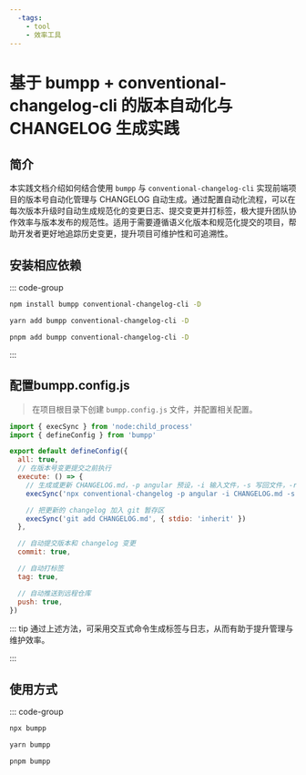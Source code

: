 ```yaml
---
  -tags:
    - tool
    - 效率工具
---
```


# 基于 bumpp + conventional-changelog-cli 的版本自动化与 CHANGELOG 生成实践

## 简介
本实践文档介绍如何结合使用 `bumpp` 与 `conventional-changelog-cli` 实现前端项目的版本号自动化管理与 CHANGELOG 自动生成。通过配置自动化流程，可以在每次版本升级时自动生成规范化的变更日志、提交变更并打标签，极大提升团队协作效率与版本发布的规范性。适用于需要遵循语义化版本和规范化提交的项目，帮助开发者更好地追踪历史变更，提升项目可维护性和可追溯性。


## 安装相应依赖

::: code-group

```bash [npm]
npm install bumpp conventional-changelog-cli -D
```

```bash [yarn]
yarn add bumpp conventional-changelog-cli -D
```

```bash [pnpm]
pnpm add bumpp conventional-changelog-cli -D
```

:::

## 配置bumpp.config.js

> 在项目根目录下创建 `bumpp.config.js` 文件，并配置相关配置。

```javascript
import { execSync } from 'node:child_process'
import { defineConfig } from 'bumpp'

export default defineConfig({
  all: true,
  // 在版本号变更提交之前执行
  execute: () => {
    // 生成或更新 CHANGELOG.md，-p angular 预设，-i 输入文件，-s 写回文件，-r 0 从头开始生成
    execSync('npx conventional-changelog -p angular -i CHANGELOG.md -s -r 0', { stdio: 'inherit' })

    // 把更新的 changelog 加入 git 暂存区
    execSync('git add CHANGELOG.md', { stdio: 'inherit' })
  },

  // 自动提交版本和 changelog 变更
  commit: true,

  // 自动打标签
  tag: true,

  // 自动推送到远程仓库
  push: true,
})

```


::: tip
通过上述方法，可采用交互式命令生成标签与日志，从而有助于提升管理与维护效率。

:::

## 使用方式

::: code-group

```bash [npm]
npx bumpp
```

```bash [yarn]
yarn bumpp
```

```bash [pnpm]
pnpm bumpp
```
